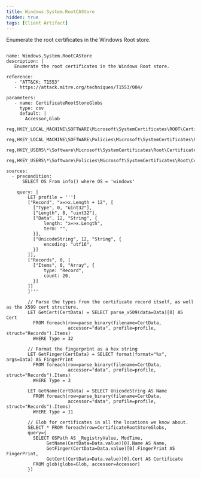 ```yaml
---
title: Windows.System.RootCAStore
hidden: true
tags: [Client Artifact]
---
```


Enumerate the root certificates in the Windows Root store.


<pre><code class="language-yaml">
name: Windows.System.RootCAStore
description: |
   Enumerate the root certificates in the Windows Root store.

reference:
   - "ATT&CK: T1553"
   - https://attack.mitre.org/techniques/T1553/004/

parameters:
   - name: CertificateRootStoreGlobs
     type: csv
     default: |
       Accessor,Glob
       reg,HKEY_LOCAL_MACHINE\SOFTWARE\Microsoft\SystemCertificates\ROOT\Certificates\**\Blob
       reg,HKEY_LOCAL_MACHINE\SOFTWARE\Policies\Microsoft\SystemCertificates\ROOT\Certificates\**\Blob
       reg,HKEY_USERS\*\Software\Microsoft\SystemCertificates\Root\Certificates\**\Blob
       reg,HKEY_USERS\*\Software\Policies\Microsoft\SystemCertificates\Root\Certificates\**\Blob

sources:
  - precondition:
      SELECT OS From info() where OS = 'windows'

    query: |
        LET profile = '''[
        ["Record", "x=>x.Length + 12", [
          ["Type", 0, "uint32"],
          ["Length", 8, "uint32"],
          ["Data", 12, "String", {
              length: "x=>x.Length",
              term: "",
          }],
          ["UnicodeString", 12, "String", {
              encoding: "utf16",
          }]
        ]],
        ["Records", 0, [
          ["Items", 0, "Array", {
              type: "Record",
              count: 20,
          }]
        ]]
        ]'''

        // Parse the types from the certificate record itself, as well as the X509 cert structure.
        LET GetCert(CertData) = SELECT parse_x509(data=Data)[0] AS Cert
          FROM foreach(row=parse_binary(filename=CertData,
                       accessor="data", profile=profile, struct="Records").Items)
          WHERE Type = 32

        // Format the fingerprint as a hex string
        LET GetFinger(CertData) = SELECT format(format="%x", args=Data) AS FingerPrint
          FROM foreach(row=parse_binary(filename=CertData,
                       accessor="data", profile=profile, struct="Records").Items)
          WHERE Type = 3

        LET GetName(CertData) = SELECT UnicodeString AS Name
          FROM foreach(row=parse_binary(filename=CertData,
                       accessor="data", profile=profile, struct="Records").Items)
          WHERE Type = 11

        // Glob for certificates in all the locations we know about.
        SELECT * FROM foreach(row=CertificateRootStoreGlobs,
        query={
          SELECT OSPath AS _RegistryValue, ModTime,
               GetName(CertData=Data.value)[0].Name AS Name,
               GetFinger(CertData=Data.value)[0].FingerPrint AS FingerPrint,
               GetCert(CertData=Data.value)[0].Cert AS Certificate
          FROM glob(globs=Glob, accessor=Accessor)
        })

</code></pre>

